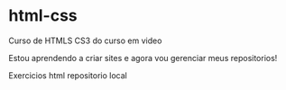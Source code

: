 # html-css
 Curso de HTMLS CS3 do curso em video

 Estou aprendendo a criar sites e agora vou gerenciar meus repositorios!

 Exercicios html repositorio local
